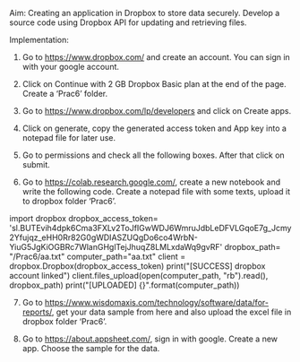 Aim: Creating an application in Dropbox to store data securely. Develop a source code using Dropbox API for updating and retrieving files. 
 
Implementation: 
1.	Go to https://www.dropbox.com/ and create an account. You can sign in with your google account. 
2.	Click on Continue with 2 GB Dropbox Basic plan at the end of the page. Create a ‘Prac6’ folder. 

3.	Go to https://www.dropbox.com/lp/developers and click on Create apps. 
 
4.	Click on generate, copy the generated access token and App key into a notepad file for later use. 
 
5.	Go to permissions and check all the following boxes. After that click on submit. 

 
6.	Go to https://colab.research.google.com/, create a new notebook and write the following code. Create a notepad file with some texts, upload it to dropbox folder ‘Prac6’.  

import dropbox dropbox_access_token= 'sl.BUTEvih4dpk6Cma3FXLv2ToJfIGwWDJ6WmruJdbLeDFVLGqoE7g_Jcmy2Yfujqz_eHH0Rr82G0gWDIASZUQgDo6co4WrbN-
YiuG5JgKiOGBRc7WlanGHglTejJhuqZ8LMLxdaWq9gvRF' 
dropbox_path= "/Prac6/aa.txt" computer_path="aa.txt" 
client = dropbox.Dropbox(dropbox_access_token) print("[SUCCESS] dropbox account linked") 
client.files_upload(open(computer_path, "rb").read(), dropbox_path) print("[UPLOADED] {}".format(computer_path)) 
 
7.	Go to https://www.wisdomaxis.com/technology/software/data/for-reports/,
get your data sample from here and also upload the excel file in dropbox folder ‘Prac6’. 
 
8.	Go to https://about.appsheet.com/, sign in with google. Create a new app. Choose the sample for the data. 

